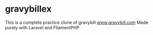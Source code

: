 # gravybillex
This is a complete practice clone of gravybill
www.gravybill.com
Made purely with Laravel and FilamentPHP
